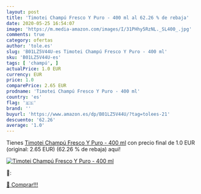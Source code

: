 ```yaml
---
layout: post
title: 'Timotei Champú Fresco Y Puro - 400 ml al 62.26 % de rebaja'
date: 2020-05-25 16:54:07
image: 'https://m.media-amazon.com/images/I/31PHhy5RzNL._SL400_.jpg'
comments: true
category: ofertas
author: 'tole.es'
slug: 'B01LZ5V44U-es Timotei Champú Fresco Y Puro - 400 ml'
sku: 'B01LZ5V44U-es'
tags: [ 'champú', ]
actualPrice: 1.0 EUR
currency: EUR
price: 1.0
comparePrice: 2.65 EUR
prodname: 'Timotei Champú Fresco Y Puro - 400 ml'
country: 'es'
flag: '🇪🇸'
brand: ''
buyurl: 'https://www.amazon.es/dp/B01LZ5V44U/?tag=tolees-21'
descuento: '62.26'
average: '1.0'
---
```


Tienes [Timotei Champú Fresco Y Puro - 400 ml](https://www.amazon.es/dp/B01LZ5V44U/?tag=tolees-21) con precio final de  1.0 EUR (original: 2.65 EUR) (62.26 %  de rebaja) aqui!

[![Timotei Champú Fresco Y Puro - 400 ml](https://m.media-amazon.com/images/I/31PHhy5RzNL._SL400_.jpg)](https://www.amazon.es/dp/B01LZ5V44U/?tag=tolees-21)

🔎:


[🛒 Comprar!!!](https://www.amazon.es/dp/B01LZ5V44U/?tag=tolees-21)
